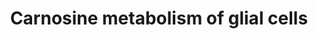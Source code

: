 ---
annotations:
- id: CL:0000125
  parent: animal cell
  type: Cell Type Ontology
  value: glial cell
- id: PW:0000002
  parent: classic metabolic pathway
  type: Pathway Ontology
  value: classic metabolic pathway
authors:
- Jasmijnvanzaanen
- Ticha
- Eweitz
- Egonw
- IsabelWassink
- Khanspers
description: This pathway shows the synthesis and degradation of Carnosine as well
  as the distribution within glial cells in the brain.  The synthesis pathway starts
  at two different locations, with beta-alanine being transported from the liver and
  l-histidine being transported from the intestines, since it needs to be ingested.
  As can be seen, various transports bring these two amino acids across the blood
  brain barrier and into the oligodendrocyte where the actual synthesis of carnosine
  happens by CARNS1. The degradation of carnosine also occurs within the oligodendrocyte
  by CN1 and CN2.  The oligdendrocytes are the only glial cells in the brain which
  produce carnosine, but all of them use it, so distribution to other glial cells
  is necessary. The transport to microglia is done by SLC14A2 and 4, while transport
  to astrocytes only requires SLC14A2. Carnosine also has an impact on the glutamate
  transporter of the astrocyte, which is SLC1A2, also known as GLT-1. Carnosine stimulates
  the transporter, which brings more glutamate and sodium into the cell. The sodium
  concentration within the cell will be increased, leading to a higher activity of
  the ATPase. This generates more ADP, which can be used within glycolysis. This then
  builds a connected to the lactate shuttle which occurs between the astrocyte and
  neurons, in which the astrocyte produces lactate from pyruvate to give the neurons
  additional energy support.
last-edited: 2023-11-14
organisms:
- Homo sapiens
redirect_from:
- /index.php/Pathway:WP5313
- /instance/WP5313
- /instance/WP5313_r127653
revision: r127653
schema-jsonld:
- '@context': https://schema.org/
  '@id': https://wikipathways.github.io/pathways/WP5313.html
  '@type': Dataset
  creator:
    '@type': Organization
    name: WikiPathways
  description: This pathway shows the synthesis and degradation of Carnosine as well
    as the distribution within glial cells in the brain.  The synthesis pathway starts
    at two different locations, with beta-alanine being transported from the liver
    and l-histidine being transported from the intestines, since it needs to be ingested.
    As can be seen, various transports bring these two amino acids across the blood
    brain barrier and into the oligodendrocyte where the actual synthesis of carnosine
    happens by CARNS1. The degradation of carnosine also occurs within the oligodendrocyte
    by CN1 and CN2.  The oligdendrocytes are the only glial cells in the brain which
    produce carnosine, but all of them use it, so distribution to other glial cells
    is necessary. The transport to microglia is done by SLC14A2 and 4, while transport
    to astrocytes only requires SLC14A2. Carnosine also has an impact on the glutamate
    transporter of the astrocyte, which is SLC1A2, also known as GLT-1. Carnosine
    stimulates the transporter, which brings more glutamate and sodium into the cell.
    The sodium concentration within the cell will be increased, leading to a higher
    activity of the ATPase. This generates more ADP, which can be used within glycolysis.
    This then builds a connected to the lactate shuttle which occurs between the astrocyte
    and neurons, in which the astrocyte produces lactate from pyruvate to give the
    neurons additional energy support.
  keywords:
  - ADP
  - ATP
  - BETA-ALANINE
  - CARNS1
  - Carnosine
  - K+
  - L-carnosine
  - L-histidine
  - Na+
  - SLC15A2
  - SLC15A4
  - SLC6A6
  - glutamate
  - lactate
  license: CC0
  name: Carnosine metabolism of glial cells
seo: CreativeWork
title: Carnosine metabolism of glial cells
wpid: WP5313
---